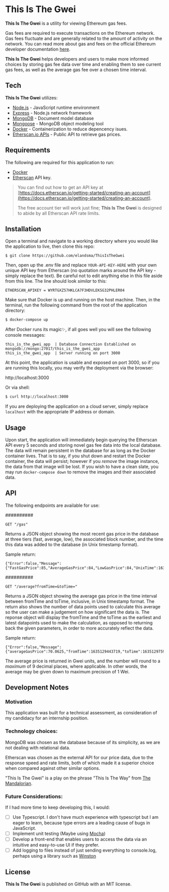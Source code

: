 # This Is The Gwei

**This Is The Gwei** is a utility for viewing Ethereum gas fees.

Gas fees are required to execute transactions on the Ethereum network. Gas fees fluctuate and are generally related to the amount of activity on the network. 
You can read more about gas and fees on the official Ethereum developer documentation [here](https://ethereum.org/en/developers/docs/gas/). 

**This Is The Gwei** helps developers and users to make more informed choices by storing gas fee data over time and enabling them to see current gas fees, as well as the average gas fee over a chosen time interval.

## Tech

**This Is The Gwei** utilizes:


- [Node.js](https://github.com/nodejs/node) - JavaScript runtime environment
- [Express](https://github.com/expressjs/express) - Node.js network framework
- [MongoDB](https://github.com/mongodb) - Document model database
- [Mongoose](https://github.com/Automattic/mongoose) - MongoDB object modeling tool
- [Docker](https://www.docker.com/) - Containerization to reduce depencency isues.
- [Etherscan.io APIs](https://etherscan.io/) - Public API to retrieve gas prices.


## Requirements
The following are required for this application to run:

- [Docker](http://docker.com) 
- [Etherscan](https://etherscan.io/) API key. 
>You can find out how to get an API key at [https://docs.etherscan.io/getting-started/creating-an-account](https://docs.etherscan.io/getting-started/creating-an-account).
>
> The free account tier will work just fine; **This Is The Gwei** is designed to abide by all Etherscan API rate limits.

## Installation

Open a terminal and navigate to a working directory where you would like the application to live, then clone this repo:
```shell
$ git clone https://github.com/elandsma/ThisIsTheGwei
```

Then, open up the .env file and replace `YOUR-API-KEY-HERE` with your own unique API key from Etherscan (no quotation marks around the API key - simply replace the text). Be careful not to edit anything else in this file aside from this line. The line should look *similar* to this:


```
ETHERSCAN_APIKEY = WYRTGXZ57HKLCA7F3HDVLEKSG32PHLER04
```


Make sure that Docker is up and running on the host machine. Then, in the terminal, run the following command from the root of the application directory:
```sh
$ docker-compose up
```

After Docker runs its magic✨, if all goes well you will see the following console messages:

```console
this_is_the_gwei_app  | Database Connection Established on mongodb://mongo:27017/this_is_the_gwei_app
this_is_the_gwei_app  | Server running on port 3000
```

 At this point, the application is usable and exposed on port 3000, so if you are running this locally, you may verify the deployment via the browser:

http://localhost:3000

Or via shell:
```sh
$ curl http://localhost:3000
```

If you are deploying the application on a cloud server, simply replace `localhost` with the appropriate IP address or domain.



## Usage

Upon start, the application will immediately begin querying the Etherscan API every 5 seconds and storing novel gas fee data into the local database. The data will remain persistent in the database for as long as the Docker container lives. That is to say, if you shut down and restart the Docker container, the data will persist; however if you *remove* the image instance, the data from that image will be lost. If you wish to have a clean slate, you may run ```docker-compose down``` to remove the images and their associated data.



## API
The following endpoints are available for use:

##########
```
GET "/gas"
```

Returns a JSON object showing the most recent gas price in the database at three tiers (fast, average, low), the associated block number, and the time this data was added to the database (in Unix timestamp format).

Sample return: 

```
{"Error":false,"Message":{"FastGasPrice":85,"AverageGasPrice":84,"LowGasPrice":84,"UnixTime":1635129704067,"BlockNum":13483952}}
```

##########
```
GET "/average?fromTime=&toTime="
```

Returns a JSON object showing the average gas price in the time interval between fromTime and toTime, inclusive, in Unix timestamp format. The return also shows the number of data points used to calculate this average so the user can make a judgement on how significant the data is.
The reponse object will display the fromTime and the toTime as the earliest and latest datapoints used to make the calculation, as opposed to returning back the given parameters, in order to more accurately reflect the data.  

Sample return: 

```
{"Error":false,"Message":{"averageGasPrice":70.0625,"fromTime":1635129443719,"toTime":1635129759102,"pricesUsedToCalculateAverage":16}}
```


The average price is returned in Gwei units, and the number will round to a *maximum* of 9 decimal places, where applicable. In other words, the average may be given down to maximum precision of 1 Wei. 



## Development Notes

### Motivation
This application was built for a technical assessment, as consideration of my candidacy for an internship position.

### Technology choices:

MongoDB was chosen as the database because of its simplicity, as we are not dealing with relational data.

Etherscan was chosen as the external API for our price data, due to the response speed and rate limits, both of which made it a superior choice when compared against other similar options. 

"This Is The Gwei" is a play on the phrase "This Is The Way" from [The Mandalorian](https://en.wikipedia.org/wiki/The_Mandalorian). 

### Future Considerations:

If I had more time to keep developing this, I would:


- [ ] Use Typescript. I don't have much experience with typescript but I am eager to learn, because type errors are a leading cause of bugs in JavaScript.
- [ ] Implement unit testing (Maybe using [Mocha](https://mochajs.org/))
- [ ] Develop a front-end that enables users to access the data via an intuitive and easy-to-use UI if they prefer.
- [ ] Add logging to files instead of just sending everything to console.log, perhaps using a library such as [Winston](https://github.com/winstonjs/winston)

## License

**This Is The Gwei** is published on GitHub with an MIT license. 